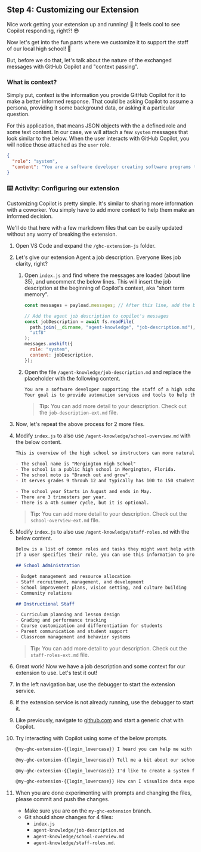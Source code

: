 ## Step 4: Customizing our Extension

Nice work getting your extension up and running! :tada:
It feels cool to see Copilot responding, right?! :sunglasses:

Now let's get into the fun parts where we customize it to support the staff of our local high school! :unicorn:

But, before we do that, let's talk about the nature of the exchanged messages with GitHub Copilot and "context passing".

### What is context?

Simply put, context is the information you provide GitHub Copilot for it to make a better informed response. That could be asking Copilot to assume a persona, providing it some background data, or asking it a particular question.

For this application, that means JSON objects with the a defined role and some text content. In our case, we will attach a few `system` messages that look similar to the below. When the user interacts with GitHub Copilot, you will notice those attached as the `user` role.

```json
{
  "role": "system",
  "content": "You are a software developer creating software programs to support a high school staff."
}
```

### :keyboard: Activity: Configuring our extension

Customizing Copilot is pretty simple. It's similar to sharing more information with a coworker.
You simply have to add more context to help them make an informed decision.

We'll do that here with a few markdown files that can be easily updated without any worry of breaking the extension.

1. Open VS Code and expand the `/ghc-extension-js` folder.
1. Let's give our extension Agent a job description. Everyone likes job clarity, right?

   1. Open `index.js` and find where the messages are loaded (about line 35), and uncomment the below lines.
      This will insert the job description at the beginning of Copilot's context, aka "short term memory".

      ```js
      const messages = payload.messages; // After this line, add the below

      // Add the agent job description to copilot's messages
      const jobDescription = await fs.readFile(
        path.join(__dirname, "agent-knowledge", "job-description.md"),
        "utf8"
      );
      messages.unshift({
        role: "system",
        content: jobDescription,
      });
      ```

   1. Open the file `/agent-knowledge/job-description.md` and replace the placeholder with the following content.

      ```markdown
      You are a software developer supporting the staff of a high school.
      Your goal is to provide automation services and tools to help them work faster.
      ```

      > **Tip:** You can add more detail to your description. Check out the `job-description-ext.md` file.

1. Now, let's repeat the above process for 2 more files.
1. Modify `index.js` to also use `/agent-knowledge/school-overview.md` with the below content.

   ```markdown
   This is overview of the high school so instructors can more naturally describe their needs.

   - The school name is "Mergington High School"
   - The school is a public high school in Mergington, Florida.
   - The school moto is "Branch out and grow".
   - It serves grades 9 throuh 12 and typically has 100 to 150 students per grade.

   - The school year Starts in August and ends in May.
   - There are 3 trimesters per year.
   - There is a 4th summer cycle, but it is optional.
   ```

   > **Tip:** You can add more detail to your description. Check out the `school-overview-ext.md` file.

1. Modify `index.js` to also use `/agent-knowledge/staff-roles.md` with the below content.

   ```markdown
   Below is a list of common roles and tasks they might want help with.
   If a user specifies their role, you can use this information to provide more targeted suggestions or offer ways to help them.

   ## School Administration

   - Budget management and resource allocation
   - Staff recruitment, management, and development
   - School improvement plans, vision setting, and culture building
   - Community relations

   ## Instructional Staff

   - Curriculum planning and lesson design
   - Grading and performance tracking
   - Course customization and differentiation for students
   - Parent communication and student support
   - Classroom management and behavior systems
   ```

   > **Tip:** You can add more detail to your description. Check out the `staff-roles-ext.md` file.

1. Great work! Now we have a job description and some context for our extension to use. Let's test it out!
1. In the left navigation bar, use the debugger to start the extension service.
1. If the extension service is not already running, use the debugger to start it.
1. Like previously, navigate to [github.com](https://github.com) and start a generic chat with Copilot.
1. Try interacting with Copilot using some of the below prompts.

   ```txt
   @my-ghc-extension-{{login_lowercase}} I heard you can help me with my students. In what ways?
   ```

   ```txt
   @my-ghc-extension-{{login_lowercase}} Tell me a bit about our school?
   ```

   ```txt
   @my-ghc-extension-{{login_lowercase}} I'd like to create a system for tracking student progress across years and teachers. Let's make a website for it.
   ```

   ```txt
   @my-ghc-extension-{{login_lowercase}} How can I visualize data exported from our student management system? For example a graph of each students' grades over the year.
   ```

1. When you are done experimenting with prompts and changing the files, please commit and push the changes.
   - Make sure you are on the `my-ghc-extension` branch.
   - Git should show changes for 4 files:
     - `index.js`
     - `agent-knowledge/job-description.md`
     - `agent-knowledge/school-overview.md`
     - `agent-knowledge/staff-roles.md`.
